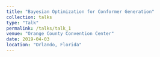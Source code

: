 ```yaml
---
title: "Bayesian Optimization for Conformer Generation"
collection: talks
type: "Talk"
permalink: /talks/talk_1
venue: "Orange County Convention Center"
date: 2019-04-03
location: "Orlando, Florida"
---
```


